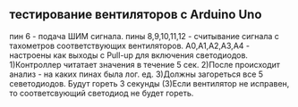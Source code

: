 ## тестирование вентиляторов c Arduino Uno
пин 6 - подача ШИМ сигнала.
пины 8,9,10,11,12 - считывание сигнала с тахометров соответствующих вентиляторов.
A0,A1,A2,A3,A4 - настроены как выходы с Pull-up для включения светодиодов.
1)Контроллер читатает значения в течение 5 сек. 
2)После происходит анализ - на каких пинах была лог. ед.
3)Должны загореться все 5 севетодиодов. Будут гореть 3 секунды
(3)Если вентилятор не исправен, то соответсвующий светодиод не будет гореть.
